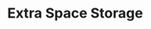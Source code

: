 ---
title: "Extra Space Storage"
url: /hillsboro/extra-space-storage-southeast-67th-avenue/
shop: Mieten
---
